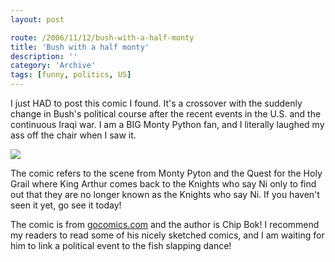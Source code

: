 ```yaml
---
layout: post

route: /2006/11/12/bush-with-a-half-monty
title: 'Bush with a half monty'
description: ''
category: 'Archive'
tags: [funny, politics, US]
---
```


I just HAD to post this comic I found. It's a crossover with the suddenly change
in Bush's political course after the recent events in the U.S. and the
continuous Iraqi war. I am a BIG Monty Python fan, and I literally laughed my
ass off the chair when I saw it.

<img src="/img/blog/img6f5645eec8dac0634fa6abfc40ad029f.gif" class="ph"/>

The comic refers to the scene from Monty Pyton and the Quest for the Holy Grail
where King Arthur comes back to the Knights who say Ni only to find out that
they are no longer known as the Knights who say Ni. If you haven't seen it yet,
go see it today!

The comic is from
<a class="ph" target="_blank" rel="noopener noreferrer" href="http://www.gocomics.com">gocomics.com</a>
and the author is Chip Bok! I recommend my readers to read some of his nicely
sketched comics, and I am waiting for him to link a political event to the fish
slapping dance!
